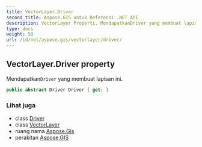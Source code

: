 ```yaml
---
title: VectorLayer.Driver
second_title: Aspose.GIS untuk Referensi .NET API
description: VectorLayer Properti. MendapatkanDriver yang membuat lapisan ini.
type: docs
weight: 50
url: /id/net/aspose.gis/vectorlayer/driver/
---
```

## VectorLayer.Driver property

Mendapatkan`Driver` yang membuat lapisan ini.

```csharp
public abstract Driver Driver { get; }
```

### Lihat juga

* class [Driver](../../driver/)
* class [VectorLayer](../)
* ruang nama [Aspose.Gis](../../vectorlayer/)
* perakitan [Aspose.GIS](../../../)


